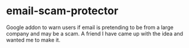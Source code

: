 # email-scam-protector
Google addon to warn users if email is pretending to be from a large company and may be a scam. A friend I have came up with the idea and wanted me to make it.
